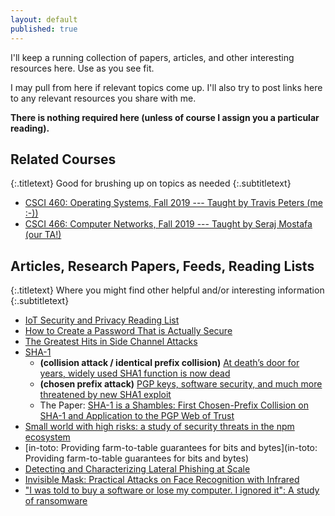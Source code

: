 ```yaml
---
layout: default
published: true
---
```


I'll keep a running collection of papers, articles, and other interesting resources here.
Use as you see fit.

I may pull from here if relevant topics come up.
I'll also try to post links here to any relevant resources you share with me.

**There is nothing required here (unless of course I assign you a particular reading).**

## Related Courses
{:.titletext}
Good for brushing up on topics as needed
{:.subtitletext}

- [CSCI 460: Operating Systems, Fall 2019 --- Taught by Travis Peters (me :-))](https://www.traviswpeters.com/cs460-2019-fall/)
- [CSCI 466: Computer Networks, Fall 2019 --- Taught by Seraj Mostafa (our TA!)](https://docs.google.com/document/d/e/2PACX-1vSToCOvQShCN07u-9DrPyQN8cQCMv1iCgMoDx_0oLqyhqzk430dSkx_UXNP3FvHA9YFXNpv_jd6epVm/pub)

## Articles, Research Papers, Feeds, Reading Lists
{:.titletext}
Where you might find other helpful and/or interesting information
{:.subtitletext}

- [IoT Security and Privacy Reading List](https://github.com/Beerkay/IoTResearch)
- [How to Create a Password That is Actually Secure](https://www.freecodecamp.org/news/actually-secure-passwords/)
- [The Greatest Hits in Side Channel Attacks](https://noorsiddiqui.com/greatest-hits-in-sidechannel-attacks/)
- [SHA-1](https://en.wikipedia.org/wiki/SHA-1)
  - **(collision attack / identical prefix collision)** [At death’s door for years, widely used SHA1 function is now dead](https://arstechnica.com/information-technology/2017/02/at-deaths-door-for-years-widely-used-sha1-function-is-now-dead/)
  - **(chosen prefix attack)** [PGP keys, software security, and much more threatened by new SHA1 exploit](https://arstechnica.com/information-technology/2020/01/pgp-keys-software-security-and-much-more-threatened-by-new-sha1-exploit/)
  - The Paper: [SHA-1 is a Shambles: First Chosen-Prefix Collision on SHA-1 and Application to the PGP Web of Trust](https://eprint.iacr.org/2020/014.pdf)
- [Small world with high risks: a study of security threats in the npm ecosystem](https://www.usenix.org/conference/usenixsecurity19/presentation/zimmerman)
- [in-toto: Providing farm-to-table guarantees for bits and bytes](in-toto: Providing farm-to-table guarantees for bits and bytes)
- [Detecting and Characterizing Lateral Phishing at Scale](https://www.usenix.org/conference/usenixsecurity19/presentation/ho)
- [Invisible Mask: Practical Attacks on Face Recognition with Infrared](https://arxiv.org/abs/1803.04683)
- ["I was told to buy a software or lose my computer. I ignored it": A study of ransomware](https://www.usenix.org/conference/soups2019/presentation/simoiu)
